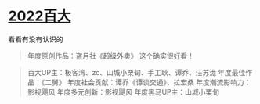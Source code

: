 # [2022百大](https://github.com/noteMay/blog/issues/22)

看看有没有认识的

> 年度原创作品：盗月社《超级外卖》
这个确实很好看！

> 百大UP主：极客湾、zc、山城小栗旬、手工耿、谭乔、汪苏泷
> 年度最佳作品：《二舅》
> 年度社会贡献：谭乔《谭谈交通》、拉宏桑
> 年度潮流影响力：影视飓风
> 年度多元创新：影视飓风
> 年度黑马UP主：山城小栗旬